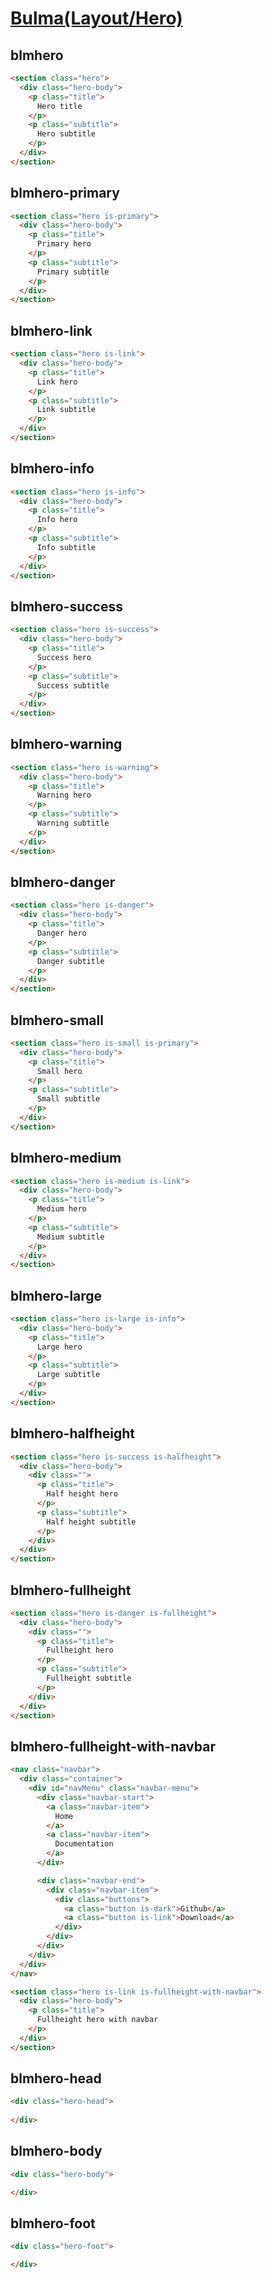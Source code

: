 [Bulma(Layout/Hero)](https://bulma.io/documentation/layout/hero/)
=====================

blmhero
------------

```html
<section class="hero">
  <div class="hero-body">
    <p class="title">
      Hero title
    </p>
    <p class="subtitle">
      Hero subtitle
    </p>
  </div>
</section>
```

blmhero-primary
------------

```html
<section class="hero is-primary">
  <div class="hero-body">
    <p class="title">
      Primary hero
    </p>
    <p class="subtitle">
      Primary subtitle
    </p>
  </div>
</section>
```

blmhero-link
------------

```html
<section class="hero is-link">
  <div class="hero-body">
    <p class="title">
      Link hero
    </p>
    <p class="subtitle">
      Link subtitle
    </p>
  </div>
</section>
```

blmhero-info
------------

```html
<section class="hero is-info">
  <div class="hero-body">
    <p class="title">
      Info hero
    </p>
    <p class="subtitle">
      Info subtitle
    </p>
  </div>
</section>
```

blmhero-success
------------

```html
<section class="hero is-success">
  <div class="hero-body">
    <p class="title">
      Success hero
    </p>
    <p class="subtitle">
      Success subtitle
    </p>
  </div>
</section>
```

blmhero-warning
------------

```html
<section class="hero is-warning">
  <div class="hero-body">
    <p class="title">
      Warning hero
    </p>
    <p class="subtitle">
      Warning subtitle
    </p>
  </div>
</section>
```

blmhero-danger
------------

```html
<section class="hero is-danger">
  <div class="hero-body">
    <p class="title">
      Danger hero
    </p>
    <p class="subtitle">
      Danger subtitle
    </p>
  </div>
</section>
```

blmhero-small
------------

```html
<section class="hero is-small is-primary">
  <div class="hero-body">
    <p class="title">
      Small hero
    </p>
    <p class="subtitle">
      Small subtitle
    </p>
  </div>
</section>
```

blmhero-medium
------------

```html
<section class="hero is-medium is-link">
  <div class="hero-body">
    <p class="title">
      Medium hero
    </p>
    <p class="subtitle">
      Medium subtitle
    </p>
  </div>
</section>
```

blmhero-large
------------

```html
<section class="hero is-large is-info">
  <div class="hero-body">
    <p class="title">
      Large hero
    </p>
    <p class="subtitle">
      Large subtitle
    </p>
  </div>
</section>
```

blmhero-halfheight
------------

```html
<section class="hero is-success is-halfheight">
  <div class="hero-body">
    <div class="">
      <p class="title">
        Half height hero
      </p>
      <p class="subtitle">
        Half height subtitle
      </p>
    </div>
  </div>
</section>
```

blmhero-fullheight
------------

```html
<section class="hero is-danger is-fullheight">
  <div class="hero-body">
    <div class="">
      <p class="title">
        Fullheight hero
      </p>
      <p class="subtitle">
        Fullheight subtitle
      </p>
    </div>
  </div>
</section>
```

blmhero-fullheight-with-navbar
------------

```html
<nav class="navbar">
  <div class="container">
    <div id="navMenu" class="navbar-menu">
      <div class="navbar-start">
        <a class="navbar-item">
          Home
        </a>
        <a class="navbar-item">
          Documentation
        </a>
      </div>

      <div class="navbar-end">
        <div class="navbar-item">
          <div class="buttons">
            <a class="button is-dark">Github</a>
            <a class="button is-link">Download</a>
          </div>
        </div>
      </div>
    </div>
  </div>
</nav>

<section class="hero is-link is-fullheight-with-navbar">
  <div class="hero-body">
    <p class="title">
      Fullheight hero with navbar
    </p>
  </div>
</section>
```

blmhero-head
------------

```html
<div class="hero-head">
    
</div>
```

blmhero-body
------------

```html
<div class="hero-body">

</div>
```

blmhero-foot
------------

```html
<div class="hero-foot">

</div>
```
